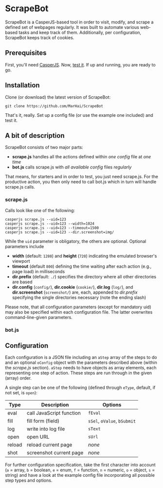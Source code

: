 # ScrapeBot
ScrapeBot is a CasperJS-based tool in order to visit, modify, and scrape a defined set of webpages regularly. It was built to automate various web-based tasks and keep track of them. Additionally, per configuration, ScrapeBot keeps track of cookies.

## Prerequisites
First, you'll need [CasperJS](http://casperjs.org/). Now, [test it](http://docs.casperjs.org/en/latest/quickstart.html). If up and running, you are ready to go.

## Installation
Clone (or download) the latest version of ScrapeBot:

```
git clone https://github.com/MarHai/ScrapeBot
```

That's it, really. Set up a config file (or use the example one included) and test it.

## A bit of description
ScrapeBot consists of two major parts:
* **scrape.js** handles all the actions defined within _one config_ file at _one time_
* **bot.js** calls scrape.js with _all available config_ files _regularly_

That means, for starters and in order to test, you just need scrape.js.
For the productive action, you then only need to call bot.js which in turn will handle scrape.js calls.

### scrape.js
Calls look like one of the following:
```
casperjs scrape.js --uid=123
casperjs scrape.js --uid=123 --width=1024
casperjs scrape.js --uid=123 --timeout=1500
casperjs scrape.js --uid=123 --dir.screenshot=img/
```
While the `uid` parameter is obligatory, the others are optional. Optional parameters include
* **width** (default: `1280`) and **height** (`720`) indicating the emulated browser's viewport
* **timeout** (default `800`) defining the time waiting after each action (e.g., page load) in milliseconds
* **dir.prefix** (default: `./`) specifies the directory where all other directories are based
* **dir.config** (`config/`), **dir.cookie** (`cookie/`), **dir.log** (`log/`), and **dir.screenshot** (`screenshot/`) are, each, appended to _dir.prefix_ specifying the single directories necessary (note the ending slash)

Please note, that all configuration parameters (except for mandatory uid) may also be specified within each configuration file. The latter overwrites command-line-given parameters.

### bot.js

## Configuration
Each configuration is a JSON file including an `aStep` array of the steps to do and an optional `oConfig` object with the parameters described above (within the _scrape.js_ section). `aStep` needs to have objects as array elements, each representing one step of action. These steps are run through in the given (array) order.

A single step can be one of the following (defined through `eType`, default, if not set, is `open`):

| Type | Description | Options |
|------|-------------|---------|
|eval  |call JavaScript function |`fEval`|
|fill  |fill form (field) |`sSel`, `oValue`, `bSubmit`|
|log   |write into log file |`sText`|
|open  |open URL |`sUrl`|
|reload|reload current page |_none_|
|shot  |screenshot current page |_none_|

For further configuration specification, take the first character into account (`a` = array, `b` = boolean, `e` = enum, `f` = function, `n` = numeric, `o` = object, `s` = string) and have a look at the example config file incorporating all possible step types and options.
